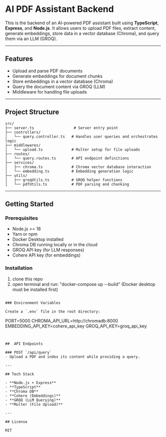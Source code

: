 # AI PDF Assistant Backend

This is the backend of an AI-powered PDF assistant built using **TypeScript**, **Express**, and **Node.js**. It allows users to upload PDF files, extract content, generate embeddings, store data in a vector database (Chroma), and query them via an LLM (GROQ).

---

## Features

-  Upload and parse PDF documents
-  Generate embeddings for document chunks
-  Store embeddings in a vector database (Chroma)
-  Query the document content via GROQ (LLM)
-  Middleware for handling file uploads

---

## Project Structure

```
src/
├── server.ts                  # Server entry point
├── controllers/
│   └── query.controller.ts   # Handles user queries and orchestrates logic
├── middlewares/
│   └── upload.ts             # Multer setup for file uploads
├── routes/
│   └── query.routes.ts       # API endpoint definitions
├── services/
│   ├── chroma.ts             # Chroma vector database interaction
│   └── embedding.ts          # Embedding generation logic
├── utils/
│   ├── groqUtils.ts          # GROQ helper functions
│   └── pdfUtils.ts           # PDF parsing and chunking
```

---

##  Getting Started

### Prerequisites

- Node.js >= 18
- Yarn or npm
- Docker Desktop installed
- Chroma DB running locally or in the cloud
- GROQ API key (for LLM responses)
- Cohere API key (for embeddings)

### Installation
1. clone this repo
2. open terminal and run: "docker-compose up --build" (Docker desktop must be installed first)
```

### Environment Variables

Create a `.env` file in the root directory:

```
PORT=5000
CHROMA_API_URL=http://chromadb:8000
EMBEDDING_API_KEY=cohere_api_key
GROQ_API_KEY=groq_api_key
```


##  API Endpoints

### POST `/api/query`
- Upload a PDF and index its content while providing a query.

---

## Tech Stack

- **Node.js + Express**
- **TypeScript**
- **Chroma DB**
- **Cohere (Embeddings)**
- **GROQ (LLM Querying)**
- **Multer (File Upload)**

---

## License

MIT
